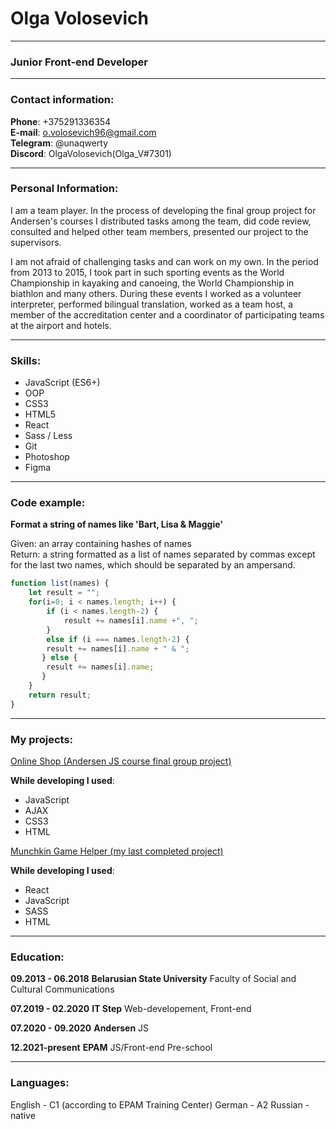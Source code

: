 # Olga Volosevich

--- 

### Junior Front-end Developer

---

### Contact information:

**Phone**: +375291336354 <br>
**E-mail**: o.volosevich96@gmail.com <br>
**Telegram**: @unaqwerty <br>
**Discord**: OlgaVolosevich(Olga_V#7301) 

---

### Personal Information: 

I am a team player. In the process of developing the final group project for Andersen's courses I distributed tasks among the team, did code review, consulted and helped other team members, presented our project to the supervisors. 

I am not afraid of challenging tasks and can work on my own. In the period from 2013 to 2015, I took part in such sporting events as the World Championship in kayaking and canoeing, the World Championship in biathlon and many others. During these events I worked as a volunteer interpreter, performed bilingual translation, worked as a team host, a member of the accreditation center and a coordinator of participating teams at the airport and hotels.

---

### Skills:

- JavaScript (ES6+)
- OOP
- CSS3
- HTML5
- React
- Sass / Less
- Git
- Photoshop
- Figma

---

### Code example:

**Format a string of names like 'Bart, Lisa & Maggie'**

Given: an array containing hashes of names <br>
Return: a string formatted as a list of names separated by commas except for the last two names, which should be separated by an ampersand.<br>

```javascript
function list(names) {
    let result = "";
    for(i=0; i < names.length; i++) {
        if (i < names.length-2) {
            result += names[i].name +", ";
        } 
        else if (i === names.length-2) {
        result += names[i].name + " & ";
       } else {
        result += names[i].name;
       }
    }
    return result;
}
```
---

### My projects:

[Online Shop (Andersen JS course final group project)](https://olgavolosevich.github.io/Andersen-course-final-team-project/) 

**While developing I used**:
- JavaScript
- AJAX
- CSS3
- HTML

[Munchkin Game Helper (my last completed project)](https://olgavolosevich.github.io/Munchkin-Game-Helper-React-App/) 

**While developing I used**:
- React 
- JavaScript
- SASS
- HTML

---

### Education:

**09.2013 - 06.2018**
**Belarusian State University**
Faculty of Social and Cultural Communications

**07.2019 - 02.2020**
**IT Step**
Web-developement, Front-end

**07.2020 - 09.2020**
**Andersen** 
JS

**12.2021-present**
**EPAM**
JS/Front-end Pre-school

---

### Languages:

English - C1 (according to EPAM Training Center)
German - A2
Russian - native
